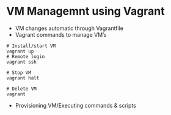 # VM Managemnt using Vagrant
- VM changes automatic through Vagrantfile
- Vagrant commands to manage VM’s
```
# Install/start VM
vagrant up
# Remote login 
vagrant ssh 

# Stop VM
vagrant halt

# Delete VM
vagrant
```
- Provisioning VM/Executing commands & scripts